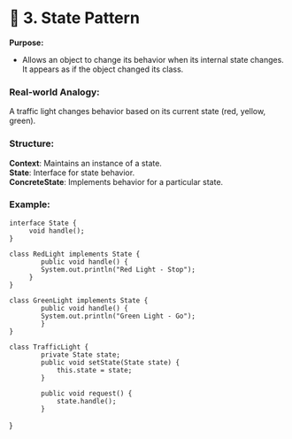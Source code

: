 # 🔄 3. State Pattern
**Purpose:**
- Allows an object to change its behavior when its internal state changes. It appears as if the object changed its class.

### Real-world Analogy:
A traffic light changes behavior based on its current state (red, yellow, green).

### Structure:
**Context**: Maintains an instance of a state.  
**State**: Interface for state behavior.  
**ConcreteState**: Implements behavior for a particular state.  

### **Example:**

    interface State {
         void handle();
    }
    
    class RedLight implements State {
            public void handle() {
            System.out.println("Red Light - Stop");
         }
    }
    
    class GreenLight implements State {
            public void handle() {
            System.out.println("Green Light - Go");
            }
    }
    
    class TrafficLight {
            private State state;
            public void setState(State state) {
                this.state = state;
            }

            public void request() {
                state.handle();
            }
}
